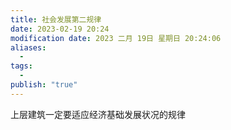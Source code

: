 ```yaml
---
title: 社会发展第二规律
date: 2023-02-19 20:24
modification date: 2023 二月 19日 星期日 20:24:06
aliases:
  - 
tags:
  - 
publish: "true"
---
```


上层建筑一定要适应经济基础发展状况的规律